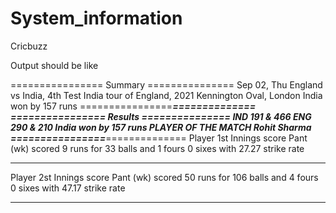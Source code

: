 # System_information



Cricbuzz

Output should be like

================ Summary ===============
 Sep 02, Thu
England vs India, 4th Test
India tour of England, 2021
Kennington Oval, London
India won by 157 runs 
================*********==============
================ Results ===============
 IND 191 & 466
ENG 290 & 210
India won by 157 runs
PLAYER OF THE MATCH
Rohit Sharma 
 ================*********==============
Player 1st Innings score
Pant (wk) scored 9 runs for 33 balls and 1 fours 0 sixes with 27.27 strike rate
****************************************
Player 2st Innings score
Pant (wk) scored 50 runs for 106 balls and 4 fours 0 sixes with 47.17 strike rate
****************************************

